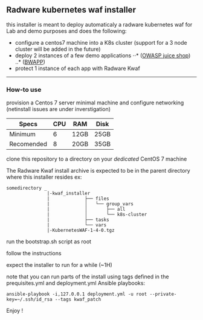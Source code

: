 ## Radware kubernetes waf installer
this installer is meant to deploy automaticaly a radware kubernetes waf for Lab and demo purposes and does the following:
- configure a centos7 machine into a K8s cluster (support for a 3 node cluster will be added in the future)
- deploy 2 instances of a few demo applications
⋅⋅* ([OWASP juice shop](https://owasp.org/www-project-juice-shop/))
..* ([BWAPP](http://www.itsecgames.com/))
- protect 1 instance of each app with Radware Kwaf

---

### How-to use 

provision a Centos 7 server minimal machine and configure networking (netinstall issues are under inverstigation)


|Specs| CPU | RAM | Disk|
| --- | --- | --- | --- |
|Minimum | 6 | 12GB | 25GB|
|Recomended | 8 | 20GB | 35GB|

clone this repository to a directory on your *dedicated* CentOS 7 machine 

The Radware Kwaf install archive is expected to be in the parent directory where this installer resides
ex:
```
somedirectory _
               |-kwaf_installer
               |             ├── files
               |             │   └── group_vars
               |             │       ├── all
               |             │       └── k8s-cluster
               |             ├── tasks
               |             └── vars
               |-KubernetesWAF-1-4-0.tgz
```

run the bootstrap.sh script as root 

follow the instructions 

expect the installer to run for a while (~1H) 

note that you can run parts of the install using tags defined in the prequisites.yml and deployment.yml Ansible playbooks:

```
ansible-playbook -i,127.0.0.1 deployment.yml -u root --private-key=~/.ssh/id_rsa --tags kwaf_patch 
```

Enjoy !
